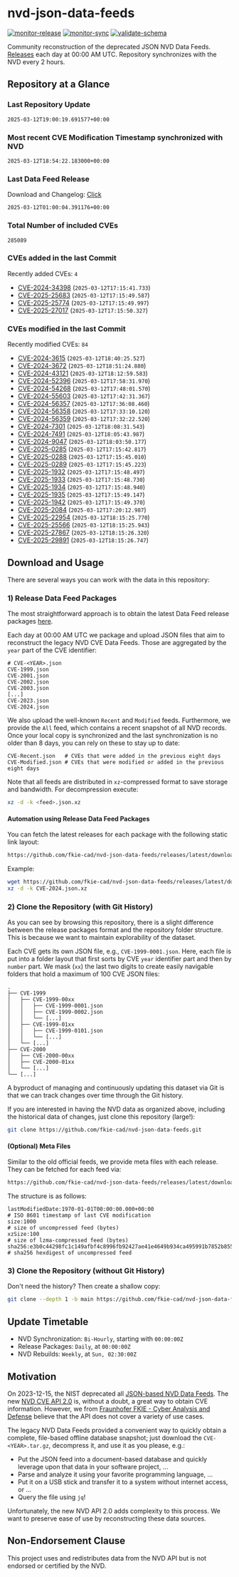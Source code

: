 # nvd-json-data-feeds

[![monitor-release](https://github.com/fkie-cad/nvd-json-data-feeds/actions/workflows/monitor_release.yml/badge.svg)](https://github.com/fkie-cad/nvd-json-data-feeds/actions/workflows/monitor_release.yml)
[![monitor-sync](https://github.com/fkie-cad/nvd-json-data-feeds/actions/workflows/monitor_sync.yml/badge.svg)](https://github.com/fkie-cad/nvd-json-data-feeds/actions/workflows/monitor_sync.yml)
[![validate-schema](https://github.com/fkie-cad/nvd-json-data-feeds/actions/workflows/validate_schema.yml/badge.svg)](https://github.com/fkie-cad/nvd-json-data-feeds/actions/workflows/validate_schema.yml)

Community reconstruction of the deprecated JSON NVD Data Feeds.
[Releases](https://github.com/fkie-cad/nvd-json-data-feeds/releases/latest) each day at 00:00 AM UTC.
Repository synchronizes with the NVD every 2 hours.

## Repository at a Glance

### Last Repository Update

```plain
2025-03-12T19:00:19.691577+00:00
```

### Most recent CVE Modification Timestamp synchronized with NVD

```plain
2025-03-12T18:54:22.183000+00:00
```

### Last Data Feed Release

Download and Changelog: [Click](https://github.com/fkie-cad/nvd-json-data-feeds/releases/latest)

```plain
2025-03-12T01:00:04.391176+00:00
```

### Total Number of included CVEs

```plain
285089
```

### CVEs added in the last Commit

Recently added CVEs: `4`

- [CVE-2024-34398](CVE-2024/CVE-2024-343xx/CVE-2024-34398.json) (`2025-03-12T17:15:41.733`)
- [CVE-2025-25683](CVE-2025/CVE-2025-256xx/CVE-2025-25683.json) (`2025-03-12T17:15:49.587`)
- [CVE-2025-25774](CVE-2025/CVE-2025-257xx/CVE-2025-25774.json) (`2025-03-12T17:15:49.997`)
- [CVE-2025-27017](CVE-2025/CVE-2025-270xx/CVE-2025-27017.json) (`2025-03-12T17:15:50.327`)


### CVEs modified in the last Commit

Recently modified CVEs: `84`

- [CVE-2024-3615](CVE-2024/CVE-2024-36xx/CVE-2024-3615.json) (`2025-03-12T18:40:25.527`)
- [CVE-2024-3672](CVE-2024/CVE-2024-36xx/CVE-2024-3672.json) (`2025-03-12T18:51:24.880`)
- [CVE-2024-43121](CVE-2024/CVE-2024-431xx/CVE-2024-43121.json) (`2025-03-12T18:12:59.583`)
- [CVE-2024-52396](CVE-2024/CVE-2024-523xx/CVE-2024-52396.json) (`2025-03-12T17:58:31.970`)
- [CVE-2024-54268](CVE-2024/CVE-2024-542xx/CVE-2024-54268.json) (`2025-03-12T17:48:01.570`)
- [CVE-2024-55603](CVE-2024/CVE-2024-556xx/CVE-2024-55603.json) (`2025-03-12T17:42:31.367`)
- [CVE-2024-56357](CVE-2024/CVE-2024-563xx/CVE-2024-56357.json) (`2025-03-12T17:36:08.460`)
- [CVE-2024-56358](CVE-2024/CVE-2024-563xx/CVE-2024-56358.json) (`2025-03-12T17:33:10.120`)
- [CVE-2024-56359](CVE-2024/CVE-2024-563xx/CVE-2024-56359.json) (`2025-03-12T17:32:22.520`)
- [CVE-2024-7301](CVE-2024/CVE-2024-73xx/CVE-2024-7301.json) (`2025-03-12T18:08:31.543`)
- [CVE-2024-7491](CVE-2024/CVE-2024-74xx/CVE-2024-7491.json) (`2025-03-12T18:05:43.987`)
- [CVE-2024-9047](CVE-2024/CVE-2024-90xx/CVE-2024-9047.json) (`2025-03-12T18:03:50.177`)
- [CVE-2025-0285](CVE-2025/CVE-2025-02xx/CVE-2025-0285.json) (`2025-03-12T17:15:42.817`)
- [CVE-2025-0288](CVE-2025/CVE-2025-02xx/CVE-2025-0288.json) (`2025-03-12T17:15:45.010`)
- [CVE-2025-0289](CVE-2025/CVE-2025-02xx/CVE-2025-0289.json) (`2025-03-12T17:15:45.223`)
- [CVE-2025-1932](CVE-2025/CVE-2025-19xx/CVE-2025-1932.json) (`2025-03-12T17:15:48.497`)
- [CVE-2025-1933](CVE-2025/CVE-2025-19xx/CVE-2025-1933.json) (`2025-03-12T17:15:48.730`)
- [CVE-2025-1934](CVE-2025/CVE-2025-19xx/CVE-2025-1934.json) (`2025-03-12T17:15:48.940`)
- [CVE-2025-1935](CVE-2025/CVE-2025-19xx/CVE-2025-1935.json) (`2025-03-12T17:15:49.147`)
- [CVE-2025-1942](CVE-2025/CVE-2025-19xx/CVE-2025-1942.json) (`2025-03-12T17:15:49.370`)
- [CVE-2025-2084](CVE-2025/CVE-2025-20xx/CVE-2025-2084.json) (`2025-03-12T17:20:12.987`)
- [CVE-2025-22954](CVE-2025/CVE-2025-229xx/CVE-2025-22954.json) (`2025-03-12T18:15:25.770`)
- [CVE-2025-25566](CVE-2025/CVE-2025-255xx/CVE-2025-25566.json) (`2025-03-12T18:15:25.943`)
- [CVE-2025-27867](CVE-2025/CVE-2025-278xx/CVE-2025-27867.json) (`2025-03-12T18:15:26.320`)
- [CVE-2025-29891](CVE-2025/CVE-2025-298xx/CVE-2025-29891.json) (`2025-03-12T18:15:26.747`)


## Download and Usage

There are several ways you can work with the data in this repository:

### 1) Release Data Feed Packages

The most straightforward approach is to obtain the latest Data Feed release packages [here](https://github.com/fkie-cad/nvd-json-data-feeds/releases/latest).

Each day at 00:00 AM UTC we package and upload JSON files that aim to reconstruct the legacy NVD CVE Data Feeds.
Those are aggregated by the `year` part of the CVE identifier:

```
# CVE-<YEAR>.json
CVE-1999.json
CVE-2001.json
CVE-2002.json
CVE-2003.json
[...]
CVE-2023.json
CVE-2024.json
```

We also upload the well-known `Recent` and `Modified` feeds.
Furthermore, we provide the `All` feed, which contains a recent snapshot of all NVD records.
Once your local copy is synchronized and the last synchronization is no older than 8 days, you can rely on these to stay up to date:

```plain
CVE-Recent.json   # CVEs that were added in the previous eight days
CVE-Modified.json # CVEs that were modified or added in the previous eight days
```

Note that all feeds are distributed in `xz`-compressed format to save storage and bandwidth.
For decompression execute:

```sh
xz -d -k <feed>.json.xz
```

#### Automation using Release Data Feed Packages

You can fetch the latest releases for each package with the following static link layout:

```sh
https://github.com/fkie-cad/nvd-json-data-feeds/releases/latest/download/CVE-<YEAR>.json.xz
```

Example:

```sh
wget https://github.com/fkie-cad/nvd-json-data-feeds/releases/latest/download/CVE-2024.json.xz
xz -d -k CVE-2024.json.xz
```

### 2) Clone the Repository (with Git History)

As you can see by browsing this repository, there is a slight difference between the release packages format and the repository folder structure.
This is because we want to maintain explorability of the dataset.

Each CVE gets its own JSON file, e.g., `CVE-1999-0001.json`.
Here, each file is put into a folder layout that first sorts by CVE `year` identifier part and then by `number` part.
We mask (`xx`) the last two digits to create easily navigable folders that hold a maximum of 100 CVE JSON files:

```plain
.
├── CVE-1999
│   ├── CVE-1999-00xx
│   │   ├── CVE-1999-0001.json
│   │   ├── CVE-1999-0002.json
│   │   └── [...]
│   ├── CVE-1999-01xx
│   │   ├── CVE-1999-0101.json
│   │   └── [...]
│   └── [...]
├── CVE-2000
│   ├── CVE-2000-00xx
│   ├── CVE-2000-01xx
│   └── [...]
└── [...]
```

A byproduct of managing and continuously updating this dataset via Git is that we can track changes over time through the Git history.

If you are interested in having the NVD data as organized above, including the historical data of changes, just clone this repository (large!):

```sh
git clone https://github.com/fkie-cad/nvd-json-data-feeds.git
```

#### (Optional) Meta Files

Similar to the old official feeds, we provide meta files with each release. They can be fetched for each feed via:

```sh
https://github.com/fkie-cad/nvd-json-data-feeds/releases/latest/download/CVE-<YEAR>.meta
```

The structure is as follows:

```plain
lastModifiedDate:1970-01-01T00:00:00.000+00:00                          # ISO 8601 timestamp of last CVE modification
size:1000                                                               # size of uncompressed feed (bytes)
xzSize:100                                                              # size of lzma-compressed feed (bytes)
sha256:e3b0c44298fc1c149afbf4c8996fb92427ae41e4649b934ca495991b7852b855 # sha256 hexdigest of uncompressed feed
```

### 3) Clone the Repository (without Git History)

Don't need the history? Then create a shallow copy:

```sh
git clone --depth 1 -b main https://github.com/fkie-cad/nvd-json-data-feeds.git
```


## Update Timetable

* NVD Synchronization: `Bi-Hourly`, starting with `00:00:00Z`
* Release Packages: `Daily`, at `00:00:00Z`
* NVD Rebuilds: `Weekly`, at `Sun, 02:30:00Z`


## Motivation

On 2023-12-15, the NIST deprecated all [JSON-based NVD Data Feeds](https://nvd.nist.gov/vuln/data-feeds#divRetirementBanner-1).
The new [NVD CVE API 2.0](https://nvd.nist.gov/developers/vulnerabilities) is, without a doubt, a great way to obtain CVE information.
However, we from [Fraunhofer FKIE - Cyber Analysis and Defense](https://www.fkie.fraunhofer.de/en/departments/cad.html) believe that the API does not cover a variety of use cases.

The legacy NVD Data Feeds provided a convenient way to quickly obtain a complete, file-based offline database snapshot; just download the `CVE-<YEAR>.tar.gz`, decompress it, and use it as you please, e.g.:

- Put the JSON feed into a document-based database and quickly leverage upon that data in your software project, ...
- Parse and analyze it using your favorite programming language, ...
- Put it on a USB stick and transfer it to a system without internet access, or ...
- Query the file using `jq`!

Unfortunately, the new NVD API 2.0 adds complexity to this process.
We want to preserve ease of use by reconstructing these data sources.

## Non-Endorsement Clause

This project uses and redistributes data from the NVD API but is not endorsed or certified by the NVD.